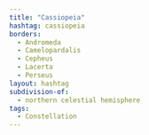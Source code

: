 ```yaml
---
title: "Cassiopeia"
hashtag: cassiopeia
borders:
  - Andromeda
  - Camelopardalis
  - Cepheus
  - Lacerta
  - Perseus
layout: hashtag
subdivision-of:
  - northern celestial hemisphere
tags:
  - Constellation
---
```

